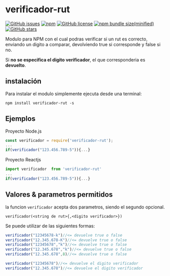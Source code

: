 
# verificador-rut

[![GitHub issues](https://img.shields.io/github/issues/GrayJacketStudios/verificador-rut)](https://github.com/GrayJacketStudios/verificador-rut/issues)
[![npm](https://img.shields.io/npm/v/verificador-rut)](https://github.com/GrayJacketStudios/verificador-rut)
[![GitHub license](https://img.shields.io/github/license/GrayJacketStudios/verificador-rut)](https://github.com/GrayJacketStudios/verificador-rut)
[![npm bundle size(minified)](https://img.shields.io/bundlephobia/min/verificador-rut)](https://github.com/GrayJacketStudios/verificador-rut)
[![GitHub stars](https://img.shields.io/github/stars/GrayJacketStudios/verificador-rut)](https://github.com/GrayJacketStudios/verificador-rut/stargazers)

Modulo para NPM con el cual podras verificar si un rut es correcto, enviando un digito a comparar, devolviendo true si corresponde y false si no.

Si **no se especifica el digito verificador**, el que corresponderia es **devuelto**.

## instalación
Para instalar el modulo simplemente ejecuta desde una terminal:

`npm install verificador-rut -s`

## Ejemplos
Proyecto Node.js
```javascript
const verificador = require('verificador-rut');
...
if(verificador("123.456.789-5")){...}
```
Proyecto Reactjs
```javascript
import verificador  from 'verificador-rut'
...
if(verificador("123.456.789-5")){...}
```
## Valores & parametros permitidos
la funcion `verificador` acepta dos parametros, siendo el segundo opcional.

`verificador(<string de rut>{,<digito verificador>})`

Se puede utilizar de las siguientes formas:

```javascript
verificador("12345678-k")//<= devuelve true o false
verificador("12.345.678-K")//<= devuelve true o false
verificador("12345678","k")//<= devuelve true o false
verificador("12.345.678","k")//<= devuelve true o false
verificador("12.345.678",8)//<= devuelve true o false

verificador("12345678")//<= devuelve el digito verificador
verificador("12.345.678")//<= devuelve el digito verificador

```